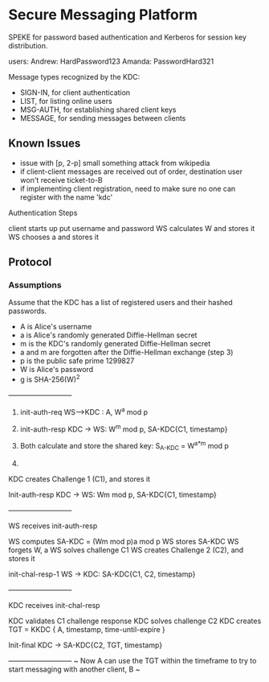 # Secure Messaging Platform

SPEKE for password based authentication and Kerberos for session key distribution.

users:
Andrew: HardPassword123
Amanda: PasswordHard321

Message types recognized by the KDC:
- SIGN-IN, for client authentication
- LIST, for listing online users
- MSG-AUTH, for establishing shared client keys
- MESSAGE, for sending messages between clients






## Known Issues
- issue with [p, 2-p] small something attack from wikipedia
- if client-client messages are received out of order, destination user won't receive ticket-to-B
- if implementing client registration, need to make sure no one can register with the name 'kdc'

Authentication Steps

client starts up
put username and password
WS calculates W and stores it
WS chooses a and stores it

## Protocol

### Assumptions

Assume that the KDC has a list of registered users and their hashed passwords.

- A is Alice's username
- a is Alice's randomly generated Diffie-Hellman secret
- m is the KDC's randomly generated Diffie-Hellman secret
- a and m are forgotten after the Diffie-Hellman exchange (step 3)
- p is the public safe prime 1299827
- W is Alice's password
- g is SHA-256(W)<sup>2</sup>

—————————

1. init-auth-req
WS—>KDC : A, W<sup>a</sup> mod p

2. init-auth-resp
KDC → WS: W<sup>m</sup> mod p, SA-KDC{C1, timestamp}

3. Both calculate and store the shared key: S<sub>A-KDC</sub> = W<sup>a*m</sup> mod p

4. 
KDC creates Challenge 1 (C1), and stores it


Init-auth-resp
KDC → WS: Wm mod p, SA-KDC{C1, timestamp}

—————————

WS receives init-auth-resp

WS computes SA-KDC = (Wm mod p)a mod p
WS stores SA-KDC
WS forgets W, a
WS solves challenge C1
WS creates Challenge 2 (C2), and stores it

init-chal-resp-1
WS → KDC: SA-KDC{C1, C2, timestamp}

—————————

KDC receives init-chal-resp

KDC validates C1 challenge response
KDC solves challenge C2
KDC creates TGT = KKDC { A, timestamp, time-until-expire }

Init-final
KDC → SA-KDC{C2, TGT, timestamp}

—————————
~ Now A can use the TGT within the timeframe to try to start messaging with another client, B ~
